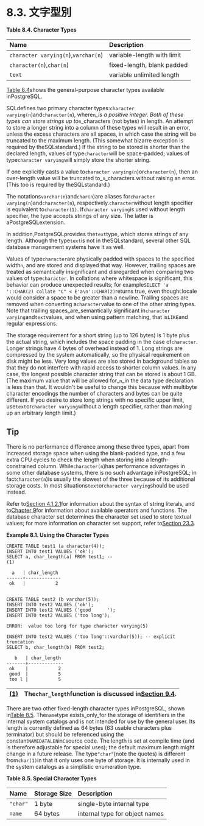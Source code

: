 # 8.3. 文字型別

**Table 8.4. Character Types**

| Name | Description |
| :--- | :--- |
| `character varying(n`\),`varchar(n`\) | variable-length with limit |
| `character(n`\),`char(n`\) | fixed-length, blank padded |
| `text` | variable unlimited length |

[Table 8.4](https://www.postgresql.org/docs/10/static/datatype-character.html#datatype-character-table)shows the general-purpose character types available inPostgreSQL.

SQLdefines two primary character types:`character varying(n`\)and`character(n`\), where`n`_\_is a positive integer. Both of these types can store strings up to_`n`\_characters \(not bytes\) in length. An attempt to store a longer string into a column of these types will result in an error, unless the excess characters are all spaces, in which case the string will be truncated to the maximum length. \(This somewhat bizarre exception is required by theSQLstandard.\) If the string to be stored is shorter than the declared length, values of type`character`will be space-padded; values of type`character varying`will simply store the shorter string.

If one explicitly casts a value to`character varying(n`\)or`character(n`\), then an over-length value will be truncated to\_`n`\_characters without raising an error. \(This too is required by theSQLstandard.\)

The notations`varchar(n`\)and`char(n`\)are aliases for`character varying(n`\)and`character(n`\), respectively.`character`without length specifier is equivalent to`character(1)`. If`character varying`is used without length specifier, the type accepts strings of any size. The latter is aPostgreSQLextension.

In addition,PostgreSQLprovides the`text`type, which stores strings of any length. Although the type`text`is not in theSQLstandard, several other SQL database management systems have it as well.

Values of type`character`are physically padded with spaces to the specified width`n`, and are stored and displayed that way. However, trailing spaces are treated as semantically insignificant and disregarded when comparing two values of type`character`. In collations where whitespace is significant, this behavior can produce unexpected results; for example`SELECT 'a '::CHAR(2) collate "C" < E'a\n'::CHAR(2)`returns true, even though`C`locale would consider a space to be greater than a newline. Trailing spaces are removed when converting a`character`value to one of the other string types. Note that trailing spaces\_are\_semantically significant in`character varying`and`text`values, and when using pattern matching, that is`LIKE`and regular expressions.

The storage requirement for a short string \(up to 126 bytes\) is 1 byte plus the actual string, which includes the space padding in the case of`character`. Longer strings have 4 bytes of overhead instead of 1. Long strings are compressed by the system automatically, so the physical requirement on disk might be less. Very long values are also stored in background tables so that they do not interfere with rapid access to shorter column values. In any case, the longest possible character string that can be stored is about 1 GB. \(The maximum value that will be allowed for\_`n`\_in the data type declaration is less than that. It wouldn't be useful to change this because with multibyte character encodings the number of characters and bytes can be quite different. If you desire to store long strings with no specific upper limit, use`text`or`character varying`without a length specifier, rather than making up an arbitrary length limit.\)

## Tip

There is no performance difference among these three types, apart from increased storage space when using the blank-padded type, and a few extra CPU cycles to check the length when storing into a length-constrained column. While`character(n`\)has performance advantages in some other database systems, there is no such advantage inPostgreSQL; in fact`character(n`\)is usually the slowest of the three because of its additional storage costs. In most situations`text`or`character varying`should be used instead.

Refer to[Section 4.1.2.1](https://www.postgresql.org/docs/10/static/sql-syntax-lexical.html#sql-syntax-strings)for information about the syntax of string literals, and to[Chapter 9](https://www.postgresql.org/docs/10/static/functions.html)for information about available operators and functions. The database character set determines the character set used to store textual values; for more information on character set support, refer to[Section 23.3](https://www.postgresql.org/docs/10/static/multibyte.html).

**Example 8.1. Using the Character Types**

```text
CREATE TABLE test1 (a character(4));
INSERT INTO test1 VALUES ('ok');
SELECT a, char_length(a) FROM test1; -- 
(1)

  a   | char_length
------+-------------
 ok   |           2


CREATE TABLE test2 (b varchar(5));
INSERT INTO test2 VALUES ('ok');
INSERT INTO test2 VALUES ('good      ');
INSERT INTO test2 VALUES ('too long');

ERROR:  value too long for type character varying(5)

INSERT INTO test2 VALUES ('too long'::varchar(5)); -- explicit truncation
SELECT b, char_length(b) FROM test2;

   b   | char_length
-------+-------------
 ok    |           2
 good  |           5
 too l |           5
```

| [\(1\)](https://www.postgresql.org/docs/10/static/datatype-character.html#co.datatype-char) | The`char_length`function is discussed in[Section 9.4](https://www.postgresql.org/docs/10/static/functions-string.html). |
| :--- | :--- |


There are two other fixed-length character types inPostgreSQL, shown in[Table 8.5](https://www.postgresql.org/docs/10/static/datatype-character.html#datatype-character-special-table). The`name`type exists\_only\_for the storage of identifiers in the internal system catalogs and is not intended for use by the general user. Its length is currently defined as 64 bytes \(63 usable characters plus terminator\) but should be referenced using the constant`NAMEDATALEN`in`C`source code. The length is set at compile time \(and is therefore adjustable for special uses\); the default maximum length might change in a future release. The type`"char"`\(note the quotes\) is different from`char(1)`in that it only uses one byte of storage. It is internally used in the system catalogs as a simplistic enumeration type.

**Table 8.5. Special Character Types**

| Name | Storage Size | Description |
| :--- | :--- | :--- |
| `"char"` | 1 byte | single-byte internal type |
| `name` | 64 bytes | internal type for object names |

